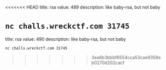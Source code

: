 <<<<<<< HEAD
title: rsa
value: 489
description: like baby-rsa, but not baby

`nc challs.wreckctf.com 31745`
=======
title: rsa
value: 490
description: like baby-rsa, but not baby

`nc challs.wreckctf.com 31745`
>>>>>>> 3ea6b3bbbf6554cca53cae9358eb0270d202cacf
